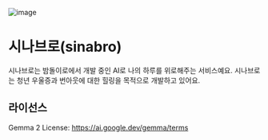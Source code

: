 ![image](https://github.com/user-attachments/assets/3e3cee75-cee6-4727-8c94-429941978103)
# 시나브로(sinabro)
시나브로는 밤돌이로에서 개발 중인 AI로 나의 하루를 위로해주는 서비스예요.
시나브로는 청년 우울증과 번아웃에 대한 힐링을 목적으로 개발하고 있어요.
## 라이선스
Gemma 2 License: https://ai.google.dev/gemma/terms
